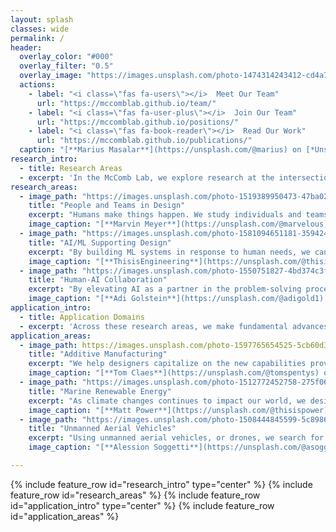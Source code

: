 ```yaml
---
layout: splash
classes: wide
permalink: /
header:
  overlay_color: "#000"
  overlay_filter: "0.5"
  overlay_image: "https://images.unsplash.com/photo-1474314243412-cd4a79f02c6a?ixlib=rb-1.2.1&ixid=MnwxMjA3fDB8MHxwaG90by1wYWdlfHx8fGVufDB8fHx8&auto=format&fit=crop&w=2942&q=80"
  actions:
    - label: "<i class=\"fas fa-users\"></i>  Meet Our Team"
      url: "https://mccomblab.github.io/team/"
    - label: "<i class=\"fas fa-user-plus\"></i>  Join Our Team"
      url: "https://mccomblab.github.io/positions/"
    - label: "<i class=\"fas fa-book-reader\"></i>  Read Our Work"
      url: "https://mccomblab.github.io/publications/"
  caption: "[**Marius Masalar**](https://unsplash.com/@marius) on [*Unsplash*](https://unsplash.com)"
research_intro:
  - title: Research Areas
  - excerpt: 'In the McComb Lab, we explore research at the intersection of engineering design, psychology, and computer science to create superpowers for designers, engineers, and problem-solvers.'
research_areas:
  - image_path: "https://images.unsplash.com/photo-1519389950473-47ba0277781c?ixid=MnwxMjA3fDB8MHxwaG90by1wYWdlfHx8fGVufDB8fHx8&ixlib=rb-1.2.1&auto=format&fit=crop&w=1770&q=80"
    title: "People and Teams in Design"
    excerpt: "Humans make things happen. We study individuals and teams as they create new products and systems."
    image_caption: "[**Marvin Meyer**](https://unsplash.com/@marvelous) on [*Unsplash*](https://unsplash.com)"
  - image_path: "https://images.unsplash.com/photo-1581094651181-35942459ef62?ixlib=rb-1.2.1&ixid=MnwxMjA3fDB8MHxwaG90by1wYWdlfHx8fGVufDB8fHx8&auto=format&fit=crop&w=1770&q=80"
    title: "AI/ML Supporting Design"
    excerpt: "By building ML systems in response to human needs, we can create superpowers for problem-solvers."
    image_caption: "[**ThisisEngineering**](https://unsplash.com/@thisisengineering) on [*Unsplash*](https://unsplash.com)"
  - image_path: "https://images.unsplash.com/photo-1550751827-4bd374c3f58b?ixlib=rb-1.2.1&ixid=MnwxMjA3fDB8MHxwaG90by1wYWdlfHx8fGVufDB8fHx8&auto=format&fit=crop&w=1770&q=80"
    title: "Human-AI Collaboration"
    excerpt: "By elevating AI as a partner in the problem-solving process, teams can achieve breakthrough solutions to wicked problems."
    image_caption: "[**Adi Golstein**](https://unsplash.com/@adigold1) on [*Unsplash*](https://unsplash.com)"
application_intro:
  - title: Application Domains
  - excerpt: 'Across these research areas, we make fundamental advances in some important application domains. Here are a few of those.'
application_areas:
  - image_path: https://images.unsplash.com/photo-1597765654525-5cb60d312ef6?ixlib=rb-1.2.1&ixid=MnwxMjA3fDB8MHxwaG90by1wYWdlfHx8fGVufDB8fHx8&auto=format&fit=crop&w=1770&q=80"
    title: "Additive Manufacturing"
    excerpt: "We help designers capitalize on the new capabilities provided by additive manufacturing and 3D printing."
    image_caption: "[**Tom Claes**](https://unsplash.com/@tomspentys) on [*Unsplash*](https://unsplash.com)"
  - image_path: "https://images.unsplash.com/photo-1512772452758-275f069da6bf?ixid=MnwxMjA3fDB8MHxwaG90by1wYWdlfHx8fGVufDB8fHx8&ixlib=rb-1.2.1&auto=format&fit=crop&w=1770&q=80"
    title: "Marine Renewable Energy"
    excerpt: "As climate changes continues to impact our world, we design new ways to generate electricity from the power of the ocean."
    image_caption: "[**Matt Power**](https://unsplash.com/@thisispower) on [*Unsplash*](https://unsplash.com)"
  - image_path: "https://images.unsplash.com/photo-1508444845599-5c89863b1c44?ixid=MnwxMjA3fDB8MHxwaG90by1wYWdlfHx8fGVufDB8fHx8&ixlib=rb-1.2.1&auto=format&fit=crop&w=1769&q=80"
    title: "Unmanned Aerial Vehicles"
    excerpt: "Using unmanned aerial vehicles, or drones, we search for new opportunities to deliver good and services to the people who need them most."
    image_caption: "[**Alession Soggetti**](https://unsplash.com/@asoggetti) on [*Unsplash*](https://unsplash.com)"

---
```


{% include feature_row id="research_intro" type="center" %}
{% include feature_row id="research_areas" %}
{% include feature_row id="application_intro" type="center" %}
{% include feature_row id="application_areas" %}
